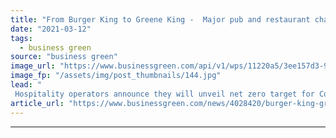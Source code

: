 ```yaml
---
title: "From Burger King to Greene King -  Major pub and restaurant chains beef up net zero drive"
date: "2021-03-12"
tags: 
  - business green
source: "business green"
image_url: "https://www.businessgreen.com/api/v1/wps/11220a5/3ee157d3-95d5-44ac-925b-14ec109fc43e/8/amie-johnson-VJXLzQi5TlE-unsplash-185x114.jpg"
image_fp: "/assets/img/post_thumbnails/144.jpg"
lead: "
 Hospitality operators announce they will unveil net zero target for Covid-afflicted sector this summer, after recruiting leading sustainability advisors ..."
article_url: "https://www.businessgreen.com/news/4028420/burger-king-greene-king-major-pub-restaurant-chains-beef-net-zero-drive"
---
```


---
